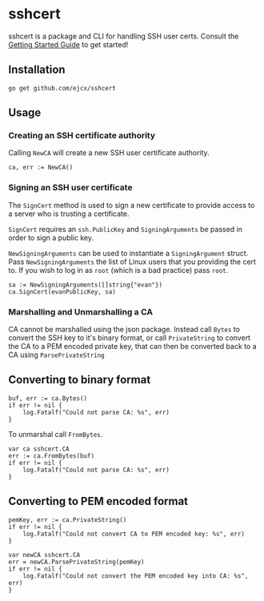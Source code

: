 # sshcert
sshcert is a package and CLI for handling SSH user certs. Consult the [Getting Started Guide](https://github.com/ejcx/sshcert/wiki/Getting-Started) to get started!

## Installation
```
go get github.com/ejcx/sshcert
```

## Usage
### Creating an SSH certificate authority
Calling `NewCA` will create a new SSH user certificate authority.
```
ca, err := NewCA()
```

### Signing an SSH user certificate
The `SignCert` method is used to sign a new certificate to provide access to a server who is trusting a certificate.

`SignCert` requires an `ssh.PublicKey` and `SigningArguments` be passed in order to sign a public key.

`NewSigningArguments` can be used to instantiate a `SigningArgument` struct. Pass `NewSigningArguments` the list of Linux users that you providing the cert to. If you wish to log in as `root` (which is a bad practice) pass `root`.

```
sa := NewSigningArguments([]string{"evan"})
ca.SignCert(evanPublicKey, sa)
```

### Marshalling and Unmarshalling a CA
CA cannot be marshalled using the json package. Instead call `Bytes` to convert the SSH key to it's binary format, or call `PrivateString` to convert the CA to a PEM encoded private key, that can then be converted back to a CA using `ParsePrivateString`

## Converting to binary format
```
buf, err := ca.Bytes()
if err != nil {
    log.Fatalf("Could not parse CA: %s", err)
}
```

To unmarshal call `FromBytes`.

```
var ca sshcert.CA
err := ca.FromBytes(buf)
if err != nil {
    log.Fatalf("Could not parse CA: %s", err)
}
```

## Converting to PEM encoded format
```
pemKey, err := ca.PrivateString()
if err != nil {
    log.Fatalf("Could not convert CA to PEM encoded key: %s", err)
}

var newCA sshcert.CA
err = newCA.ParsePrivateString(pemKey)
if err != nil {
    log.Fatalf("Could not convert the PEM encoded key into CA: %s", err)
}
```
